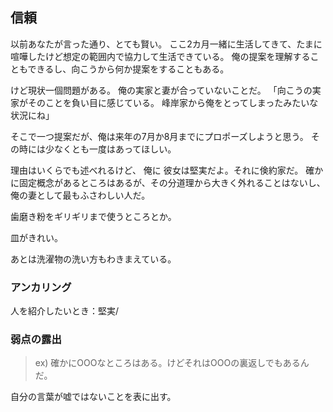 














## 信頼

以前あなたが言った通り、とても賢い。
ここ2カ月一緒に生活してきて、たまに喧嘩したけど想定の範囲内で協力して生活できている。
俺の提案を理解することもできるし、向こうから何か提案をすることもある。

けど現状一個問題がある。
俺の実家と妻が合っていないことだ。
「向こうの実家がそのことを負い目に感じている。
峰岸家から俺をとってしまったみたいな状況にね」

そこで一つ提案だが、俺は来年の7月か8月までにプロポーズしようと思う。
その時には少なくとも一度はあってほしい。


理由はいくらでも述べれるけど、
俺に
彼女は堅実だよ。それに倹約家だ。
確かに固定概念があるところはあるが、その分道理から大きく外れることはないし、俺の妻として最もふさわしい人だ。

歯磨き粉をギリギリまで使うところとか。

皿がきれい。

あとは洗濯物の洗い方もわきまえている。


### アンカリング

人を紹介したいとき：堅実/


### 弱点の露出

> ex) 確かにOOOなところはある。けどそれはOOOの裏返しでもあるんだ。

自分の言葉が嘘ではないことを表に出す。












